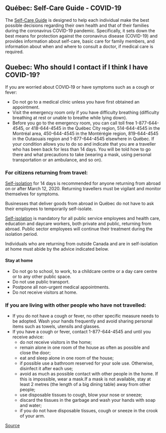 ## Québec: Self-Care Guide - COVID-19

The [Self-Care Guide](https://publications.msss.gouv.qc.ca/msss/en/document-002492/) is designed to help each individual make the best possible decisions regarding their own health and that of their families during the coronavirus COVID-19 pandemic. Specifically, it sets down the best means for protection against the coronavirus disease (COVID-19) and provides information about self-care, basic care for family members, and information about when and where to consult a doctor, if medical care is required.


## Quebec: Who should I contact if I think I have COVID-19?

If you are worried about COVID‑19 or have symptoms such as a cough or fever:

- Do not go to a medical clinic unless you have first obtained an appointment.
- Visit the emergency room only if you have difficulty breathing (difficulty breathing at rest or unable to breathe while lying down).
- Before you go to the emergency room, you can call toll free 1-877-644-4545, or 418-644-4545 in the Québec City region, 514-644-4545 in the Montréal area, 450-644-4545 in the Montérégie region, 819-644-4545 in the Outaouais region and 1-877-644-4545 elsewhere in Québec. If your condition allows you to do so and indicate that you are a traveller who has been back for less than 14 days. You will be told how to go there and what precautions to take (wearing a mask, using personal transportation or an ambulance, and so on).

### For citizens returning from travel:

[Self-isolation](https://www.canada.ca/en/public-health/services/diseases/2019-novel-coronavirus-infection/health-professionals/interim-guidance-cases-contacts.html#si) for 14 days is recommended for anyone returning from abroad on or after March 12, 2020. Returning travellers must be vigilant and monitor themselves for symptoms.

Businesses that deliver goods from abroad in Québec do not have to ask their employees to temporarily self-isolate.

[Self-isolation](https://www.canada.ca/en/public-health/services/diseases/2019-novel-coronavirus-infection/health-professionals/interim-guidance-cases-contacts.html#si) is mandatory for all public service employees and health care, education and daycare workers, both private and public, returning from abroad. Public sector employees will continue their treatment during the isolation period.

Individuals who are returning from outside Canada and are in self-isolation at home must abide by the advice indicated below.

#### Stay at home

- Do not go to school, to work, to a childcare centre or a day care centre or to any other public space.
- Do not use public transport.
- Postpone all non-urgent medical appointments.
- Do not receive visitors at home.

### If you are living with other people who have not travelled:

- If you do not have a cough or fever, no other specific measure needs to be adopted. Wash your hands frequently and avoid sharing personal items such as towels, utensils and glasses.
- If you have a cough or fever, contact 1-877-644-4545 and until you receive advice:
  - do not receive visitors in the home;
  - remain alone in one room of the house as often as possible and close the door;
  - eat and sleep alone in one room of the house;
  - if possible use a bathroom reserved for your sole use. Otherwise, disinfect it after each use;
  - avoid as much as possible contact with other people in the home. If this is impossible, wear a mask.If a mask is not available, stay at least 2 metres (the length of a big dining table) away from other people;
  - use disposable tissues to cough, blow your nose or sneeze;
  - discard the tissues in the garbage and wash your hands with soap and water;
  - if you do not have disposable tissues, cough or sneeze in the crook of your arm.

[Source](https://www.quebec.ca/en/health/health-issues/a-z/2019-coronavirus/)
